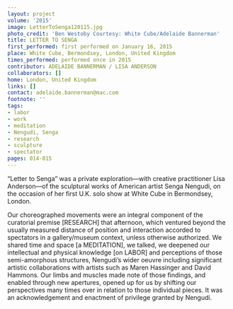 ```yaml
---
layout: project
volume: '2015'
image: LetterToSenga120115.jpg
photo_credit: 'Ben Westoby Courtesy: White Cube/Adelaide Bannerman'
title: LETTER TO SENGA
first_performed: first performed on January 16, 2015
place: White Cube, Bermondsey, London, United Kingdom
times_performed: performed once in 2015
contributor: ADELAIDE BANNERMAN / LISA ANDERSON
collaborators: []
home: London, United Kingdom
links: []
contact: adelaide.bannerman@mac.com
footnote: ''
tags:
- labor
- work
- meditation
- Nengudi, Senga
- research
- sculpture
- spectator
pages: 014-015
---
```


“Letter to Senga” was a private exploration—with creative practitioner Lisa Anderson—of the sculptural works of American artist Senga Nengudi, on the occasion of her first U.K. solo show at White Cube in Bermondsey, London.

Our choreographed movements were an integral component of the curatorial premise [RESEARCH] that afternoon, which ventured beyond the usually measured distance of position and interaction accorded to spectators in a gallery/museum context, unless otherwise authorized. We shared time and space [a MEDITATION], we talked, we deepened our intellectual and physical knowledge [on LABOR] and perceptions of those semi-amorphous structures, Nengudi’s wider oeuvre including significant artistic collaborations with artists such as Maren Hassinger and David Hammons. Our limbs and muscles made note of those findings, and enabled through new apertures, opened up for us by shifting our perspectives many times over in relation to those individual pieces. It was an acknowledgement and enactment of privilege granted by Nengudi.

